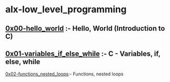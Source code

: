 # alx-low_level_programming
[0x00-hello_world](https://github.com/didimukhtar/alx-low_level_programming/tree/main/0x00-hello_world) :- Hello, World (Introduction to C)
---
[0x01-variables_if_else_while](https://github.com/didimukhtar/alx-low_level_programming/tree/main/0x01-variables_if_else_while) :- C - Variables, if, else, while
---
[0x02-functions_nested_loops](https://github.com/didimukhtar/alx-low_level_programming/tree/main/0x02-functions_nested_loops):- Functions, nested loops 